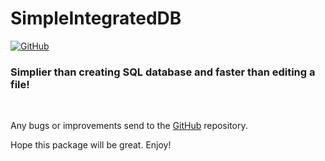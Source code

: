 # SimpleIntegratedDB
[![GitHub](https://img.shields.io/badge/Git-Hub-white?logo=github)](https://github.com/cyancoderix/SIDB)

### Simplier than creating SQL database and faster than editing a file!

<br/>

Any bugs or improvements send to the [GitHub](https://github.com/cyancoderix/SIDB) repository.

Hope this package will be great. Enjoy!